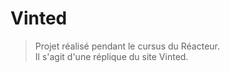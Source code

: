 # Vinted

> Projet réalisé pendant le cursus du Réacteur.  
> Il s'agit d'une réplique du site Vinted.
